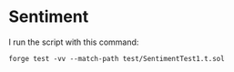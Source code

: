 # Sentiment

I run the script with this command:
```
forge test -vv --match-path test/SentimentTest1.t.sol
```